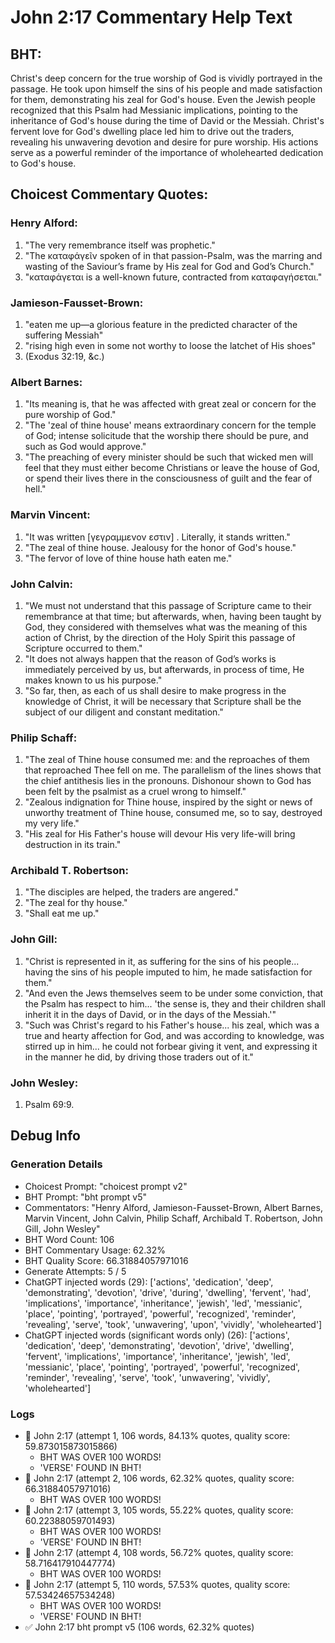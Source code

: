 # John 2:17 Commentary Help Text

## BHT:
Christ's deep concern for the true worship of God is vividly portrayed in the passage. He took upon himself the sins of his people and made satisfaction for them, demonstrating his zeal for God's house. Even the Jewish people recognized that this Psalm had Messianic implications, pointing to the inheritance of God's house during the time of David or the Messiah. Christ's fervent love for God's dwelling place led him to drive out the traders, revealing his unwavering devotion and desire for pure worship. His actions serve as a powerful reminder of the importance of wholehearted dedication to God's house.

## Choicest Commentary Quotes:
### Henry Alford:
1. "The very remembrance itself was prophetic."
2. "The καταφάγεῖν spoken of in that passion-Psalm, was the marring and wasting of the Saviour’s frame by His zeal for God and God’s Church."
3. "καταφάγεται is a well-known future, contracted from καταφαγήσεται."

### Jamieson-Fausset-Brown:
1. "eaten me up—a glorious feature in the predicted character of the suffering Messiah"
2. "rising high even in some not worthy to loose the latchet of His shoes"
3. (Exodus 32:19, &c.)

### Albert Barnes:
1. "Its meaning is, that he was affected with great zeal or concern for the pure worship of God."
2. "The 'zeal of thine house' means extraordinary concern for the temple of God; intense solicitude that the worship there should be pure, and such as God would approve."
3. "The preaching of every minister should be such that wicked men will feel that they must either become Christians or leave the house of God, or spend their lives there in the consciousness of guilt and the fear of hell."

### Marvin Vincent:
1. "It was written [γεγραμμενον εστιν] . Literally, it stands written."
2. "The zeal of thine house. Jealousy for the honor of God's house."
3. "The fervor of love of thine house hath eaten me."

### John Calvin:
1. "We must not understand that this passage of Scripture came to their remembrance at that time; but afterwards, when, having been taught by God, they considered with themselves what was the meaning of this action of Christ, by the direction of the Holy Spirit this passage of Scripture occurred to them."
2. "It does not always happen that the reason of God’s works is immediately perceived by us, but afterwards, in process of time, He makes known to us his purpose."
3. "So far, then, as each of us shall desire to make progress in the knowledge of Christ, it will be necessary that Scripture shall be the subject of our diligent and constant meditation."

### Philip Schaff:
1. "The zeal of Thine house consumed me: and the reproaches of them that reproached Thee fell on me. The parallelism of the lines shows that the chief antithesis lies in the pronouns. Dishonour shown to God has been felt by the psalmist as a cruel wrong to himself."
2. "Zealous indignation for Thine house, inspired by the sight or news of unworthy treatment of Thine house, consumed me, so to say, destroyed my very life."
3. "His zeal for His Father's house will devour His very life-will bring destruction in its train."

### Archibald T. Robertson:
1. "The disciples are helped, the traders are angered."
2. "The zeal for thy house."
3. "Shall eat me up."

### John Gill:
1. "Christ is represented in it, as suffering for the sins of his people... having the sins of his people imputed to him, he made satisfaction for them." 
2. "And even the Jews themselves seem to be under some conviction, that the Psalm has respect to him... 'the sense is, they and their children shall inherit it in the days of David, or in the days of the Messiah.'"
3. "Such was Christ's regard to his Father's house... his zeal, which was a true and hearty affection for God, and was according to knowledge, was stirred up in him... he could not forbear giving it vent, and expressing it in the manner he did, by driving those traders out of it."

### John Wesley:
1.  Psalm 69:9.


## Debug Info
### Generation Details
- Choicest Prompt: "choicest prompt v2"
- BHT Prompt: "bht prompt v5"
- Commentators: "Henry Alford, Jamieson-Fausset-Brown, Albert Barnes, Marvin Vincent, John Calvin, Philip Schaff, Archibald T. Robertson, John Gill, John Wesley"
- BHT Word Count: 106
- BHT Commentary Usage: 62.32%
- BHT Quality Score: 66.31884057971016
- Generate Attempts: 5 / 5
- ChatGPT injected words (29):
	['actions', 'dedication', 'deep', 'demonstrating', 'devotion', 'drive', 'during', 'dwelling', 'fervent', 'had', 'implications', 'importance', 'inheritance', 'jewish', 'led', 'messianic', 'place', 'pointing', 'portrayed', 'powerful', 'recognized', 'reminder', 'revealing', 'serve', 'took', 'unwavering', 'upon', 'vividly', 'wholehearted']
- ChatGPT injected words (significant words only) (26):
	['actions', 'dedication', 'deep', 'demonstrating', 'devotion', 'drive', 'dwelling', 'fervent', 'implications', 'importance', 'inheritance', 'jewish', 'led', 'messianic', 'place', 'pointing', 'portrayed', 'powerful', 'recognized', 'reminder', 'revealing', 'serve', 'took', 'unwavering', 'vividly', 'wholehearted']

### Logs
- 🔄 John 2:17 (attempt 1, 106 words, 84.13% quotes, quality score: 59.873015873015866) 
	- BHT WAS OVER 100 WORDS! 
	- 'VERSE' FOUND IN BHT!
- 🔄 John 2:17 (attempt 2, 106 words, 62.32% quotes, quality score: 66.31884057971016) 
	- BHT WAS OVER 100 WORDS!
- 🔄 John 2:17 (attempt 3, 105 words, 55.22% quotes, quality score: 60.22388059701493) 
	- BHT WAS OVER 100 WORDS! 
	- 'VERSE' FOUND IN BHT!
- 🔄 John 2:17 (attempt 4, 108 words, 56.72% quotes, quality score: 58.716417910447774) 
	- BHT WAS OVER 100 WORDS!
- 🔄 John 2:17 (attempt 5, 110 words, 57.53% quotes, quality score: 57.53424657534248) 
	- BHT WAS OVER 100 WORDS! 
	- 'VERSE' FOUND IN BHT!
- ✅ John 2:17 bht prompt v5 (106 words, 62.32% quotes)